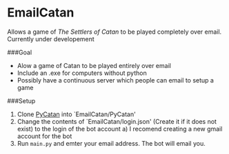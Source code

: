 EmailCatan
==========

Allows a game of *The Settlers of Catan* to be played completely over email.
Currently under developement

###Goal
- Alow a game of Catan to be played entirely over email
- Include an .exe for computers without python
- Possibly have a continuous server which people can email to setup a game

###Setup
1. Clone [PyCatan](https://github.com/josefwaller/PyCatan) into `EmailCatan/PyCatan'
2. Change the contents of `EmailCatan/login.json' (Create it if it does not exist) to the login of the bot account
	a) I recomend creating a new gmail account for the bot
3. Run `main.py` and emter your email address. The bot will email you.